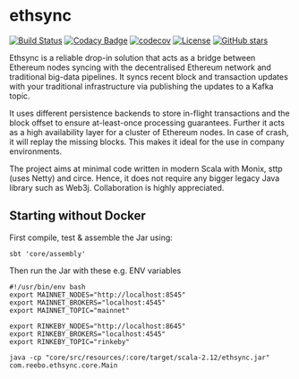 # ethsync

[![Build Status](https://travis-ci.org/reeboio/ethsync.svg?branch=master)](https://travis-ci.org/reeboio/ethsync) [![Codacy Badge](https://api.codacy.com/project/badge/Grade/fe92a454c96e4cc398de80a060ba3376)](https://www.codacy.com/app/jpzk/ethsync_2?utm_source=github.com&amp;utm_medium=referral&amp;utm_content=jpzk/ethsync&amp;utm_campaign=Badge_Grade)
[![codecov](https://codecov.io/gh/reeboio/ethsync/branch/master/graph/badge.svg)](https://codecov.io/gh/jpzk/ethsync) [![License](http://img.shields.io/:license-Apache%202-grey.svg)](http://www.apache.org/licenses/LICENSE-2.0.txt) [![GitHub stars](https://img.shields.io/github/stars/reeboio/ethsync.svg?style=flat)](https://github.com/reeboio/ethsync/stargazers) 

Ethsync is a reliable drop-in solution that acts as a bridge between Ethereum nodes syncing with the decentralised Ethereum network and traditional big-data pipelines. It syncs recent block and transaction updates with your traditional infrastructure via publishing the updates to a Kafka topic. 

It uses different persistence backends to store in-flight transactions and the block offset to ensure at-least-once processing guarantees. Further it acts as a high availability layer for a cluster of Ethereum nodes. In case of crash, it will replay the missing blocks. This makes it ideal for the use in company environments.

The project aims at minimal code written in modern Scala with Monix, sttp (uses Netty) and circe. Hence, it does not require any bigger legacy Java library such as Web3j. Collaboration is highly appreciated. 

## Starting without Docker

First compile, test & assemble the Jar using:
```$xslt
sbt 'core/assembly'
```

Then run the Jar with these e.g. ENV variables

```
#!/usr/bin/env bash
export MAINNET_NODES="http://localhost:8545"
export MAINNET_BROKERS="localhost:4545"
export MAINNET_TOPIC="mainnet"

export RINKEBY_NODES="http://localhost:8645"
export RINKEBY_BROKERS="localhost:4545"
export RINKEBY_TOPIC="rinkeby"

java -cp "core/src/resources/:core/target/scala-2.12/ethsync.jar" com.reebo.ethsync.core.Main

```

